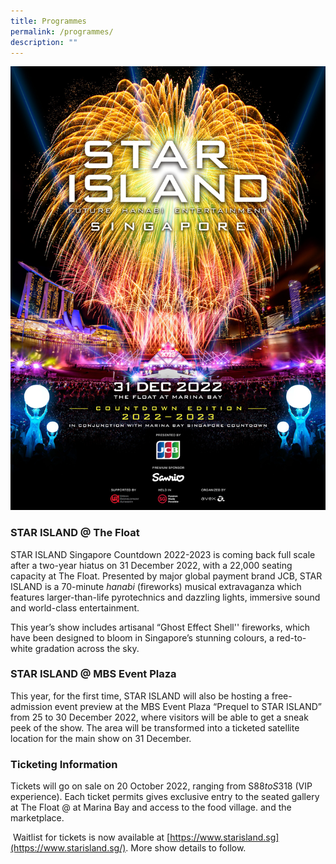 ```yaml
---
title: Programmes
permalink: /programmes/
description: ""
---
```

![starisland](/images/KV_0918.jpeg) 

 ### STAR ISLAND @ The Float

STAR ISLAND Singapore Countdown 2022-2023 is coming back full scale after a two-year hiatus on 31 December 2022, with a 22,000 seating capacity at The Float. Presented by major global payment brand JCB, STAR ISLAND is a 70-minute _hanabi_ (fireworks) musical extravaganza which features larger-than-life pyrotechnics and dazzling lights, immersive sound and world-class entertainment.

This year’s show includes artisanal “Ghost Effect Shell'' fireworks, which have been designed to bloom in Singapore’s stunning colours, a red-to-white gradation across the sky.

### STAR ISLAND @ MBS Event Plaza

This year, for the first time, STAR ISLAND will also be hosting a free-admission event preview at the MBS Event Plaza “Prequel to STAR ISLAND” from 25 to 30 December 2022, where visitors will be able to get a sneak peek of the show. The area will be transformed into a ticketed satellite location for the main show on 31 December.

### Ticketing Information

Tickets will go on sale on 20 October 2022, ranging from S$88 to S$318 (VIP experience). Each ticket permits gives exclusive entry to the seated gallery at The Float @ at Marina Bay and access to the food village. and the marketplace.

 Waitlist for tickets is now available at [https://www.starisland.sg](https://www.starisland.sg/). More show details to follow.